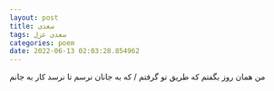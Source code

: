 ```yaml
---
layout: post
title: سعدی
tags: سعدی غزل
categories: poem
date: 2022-06-13 02:03:28.854962
---
```


من همان روز بگفتم که طریق تو گرفتم / که به جانان نرسم تا نرسد کار به جانم